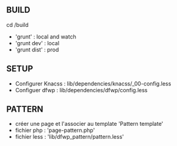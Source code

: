 ## BUILD ##
cd /build

- 'grunt' : local and watch
- 'grunt dev' : local
- 'grunt dist' : prod

## SETUP ##
- Configurer Knacss : lib/dependencies/knacss/_00-config.less
- Configuer dfwp : lib/dependencies/dfwp/config.less

## PATTERN ##
- créer une page et l'associer au template 'Pattern template'
- fichier php : 'page-pattern.php'
- fichier less : 'lib/dfwp_pattern/pattern.less'